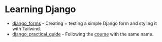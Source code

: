 # Learning Django

- [django_forms](./django_forms) - Creating + testing a simple Django form and styling it with Tailwind.
- [django_practical_guide](./django_practical_guide) - Following the [course](https://www.udemy.com/course/python-django-the-practical-guide/) with the same name.
